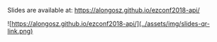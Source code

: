 Slides are available at: https://alongosz.github.io/ezconf2018-api/

![https://alongosz.github.io/ezconf2018-api/](../assets/img/slides-qr-link.png)

